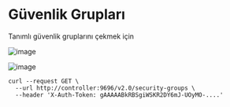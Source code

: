 # Güvenlik Grupları

Tanımlı güvenlik gruplarını çekmek için 

![image](https://user-images.githubusercontent.com/261946/233794563-0f8b830b-ecfd-48d6-b3bb-aeb4ae4933a0.png)

![image](https://user-images.githubusercontent.com/261946/233797779-1a38eb2f-449b-42ad-80f4-e0f5ee8cb3c0.png)

```shell
curl --request GET \
  --url http://controller:9696/v2.0/security-groups \
  --header 'X-Auth-Token: gAAAAABkRBSgiWSKR2DY6mJ-UOyMO-....'
```
